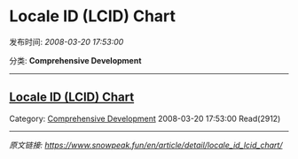 # Locale ID (LCID) Chart

发布时间: *2008-03-20 17:53:00*

分类: __Comprehensive Development__

---------

## [Locale ID (LCID) Chart](/en/article/detail/locale_id_lcid_chart/)

Category: [Comprehensive Development](/en/article/category/comprehensive_development/) 2008-03-20 17:53:00 Read(2912)


---
*原文链接: https://www.snowpeak.fun/en/article/detail/locale_id_lcid_chart/*

